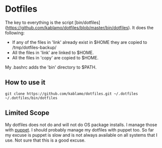 Dotfiles
========

The key to everything is the script [bin/dotfiles]
(https://github.com/kablamo/dotfiles/blob/master/bin/dotfiles).  It does the
following:

* If any of the files in 'link' already exist in $HOME they are copied to /tmp/dotfiles-backup/
* All the files in 'link' are linked to $HOME.
* All the files in 'copy' are copied to $HOME.

My .bashrc adds the 'bin' directory to $PATH.


How to use it
-------------

    git clone https://github.com/kablamo/dotfiles.git ~/.dotfiles
    ~/.dotfiles/bin/dotfiles

Limited Scope
-------------

My dotfiles does not do and will not do OS package installs.  I manage those
with [puppet](https://github.com/kablamo/puppet).  I should probably manage my
dotfiles with puppet too.  So far my excuse is puppet is slow and is not
always available on all systems that I use.  Not sure that this is a good
excuse.

